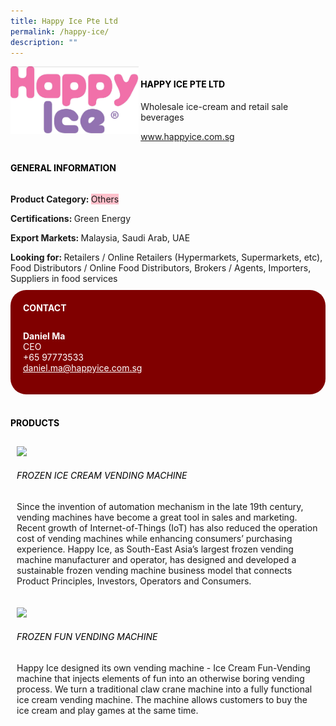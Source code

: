 ```yaml
--- 
title: Happy Ice Pte Ltd 
permalink: /happy-ice/ 
description: ""
--- 
```

<div class="flex-paragraph"> 
<p style="text-transform: uppercase">
</p>
</div> 
<div class="flex-container" style="display: flex; flex-wrap: wrap;"> 
<div class="card sgds" style="flex: 1 1 40%; display: block;">
<img src="/images/happyice.png">
</div> 
<div class="card-sgds" style="flex: 1 1 58%; display: block; margin-left: 3px"> 
<h4 style="text-transform: uppercase; color: black;">
<b>Happy Ice Pte Ltd
</b>
</h4> 
<p>Wholesale ice-cream and retail sale beverages
</p> 
<p>
<a href="https://www.happyice.com.sg" target="_blank">www.happyice.com.sg
</a>
</p> 
</div> 
</div> 
<h4 style="text-transform: uppercase; color: black;">
<b>General Information
</b>
</h4> 
<div class="flex-container" style="display: flex; flex-wrap: wrap;"> 
<div class="card sgds" style="flex: 1 1 65%; display: block; align-self: stretch"> 
<div class="flex-paragraph"> 
<p>
<b>Product Category: 
</b>
<span style="background-color: pink; border-radius: 10 px;">Others
</span>
</p> 
<p>
<b>Certifications: 
</b> Green Energy
</p> 
<p>
<b>Export Markets: 
</b>Malaysia, Saudi Arab, UAE
</p> 
<p style="margin-bottom: 10px;">
<b>Looking for: 
</b>Retailers / Online Retailers (Hypermarkets, Supermarkets, etc), Food Distributors / Online Food Distributors, Brokers / Agents, Importers, Suppliers in food services
</p> 
</div> 
</div> 
<div class="card sgds" style="flex: 1 1 35%; padding: 10px; display: block; background-color: maroon; border-radius: 25px; align-self: center;"> 
<h4 style="color: white; margin-top: 10px; margin-left: 10px;">CONTACT
</h4> 
<div class="flex-paragraph"> 
<p style="padding: 10px; color: white;">
<b>Daniel Ma
</b>
<br>CEO
<br>+65 97773533
<br>
<a href="mailto:daniel.ma@happyice.com.sg" style="color: white;">daniel.ma@happyice.com.sg
</a>
</p> 
</div> 
</div> 
</div> 
<br> 
<h4 style="text-transform: uppercase; color: black;">
<b>products
</b>
</h4> 
<div style="display: flex; flex-wrap: wrap;"> 
<div class="card sgds" style="flex: 1 1 47%; margin: 10px; display: block;"> 
<div class="flex-image" style="display: block;">
<img src="https://drive.google.com/uc?id=1-fZuyYPhCvWPFNycu4nqV0FPkU3S4XxG&export=download">
</div> 
<div class="flex-paragraph"> 
<h6 style="text-transform: uppercase; color: black;">Frozen Ice Cream Vending Machine
</h6> 
<p>Since the invention of automation mechanism in the late 19th century, vending machines have become a great tool in sales and marketing. Recent growth of Internet-of-Things (IoT) has also reduced the operation cost of vending machines while enhancing consumers’ purchasing experience. Happy Ice, as South-East Asia’s largest frozen vending machine manufacturer and operator, has designed and developed a sustainable frozen vending machine business model that connects Product Principles, Investors, Operators and Consumers.
</p>
</div> 
</div> 
<div class="card sgds" style="flex: 1 1 47%; margin: 10px; display: block;"> 
<div class="flex-image" style="display: block;">
<img src="https://drive.google.com/uc?id=1t8jFhk3uQ145ufjVw6cg5bUkPyp6zqGD&export=download">
</div> 
<div class="flex-paragraph"> 
<h6 style="text-transform: uppercase; color: black;"> Frozen Fun Vending Machine
</h6> 
<p>Happy Ice designed its own vending machine - Ice Cream Fun-Vending machine that injects elements of fun into an otherwise boring vending process. We turn a traditional claw crane machine into a fully functional ice cream vending machine. The machine allows customers to buy the ice cream and play games at the same time.
</p>
</div> 
</div> 
</div>